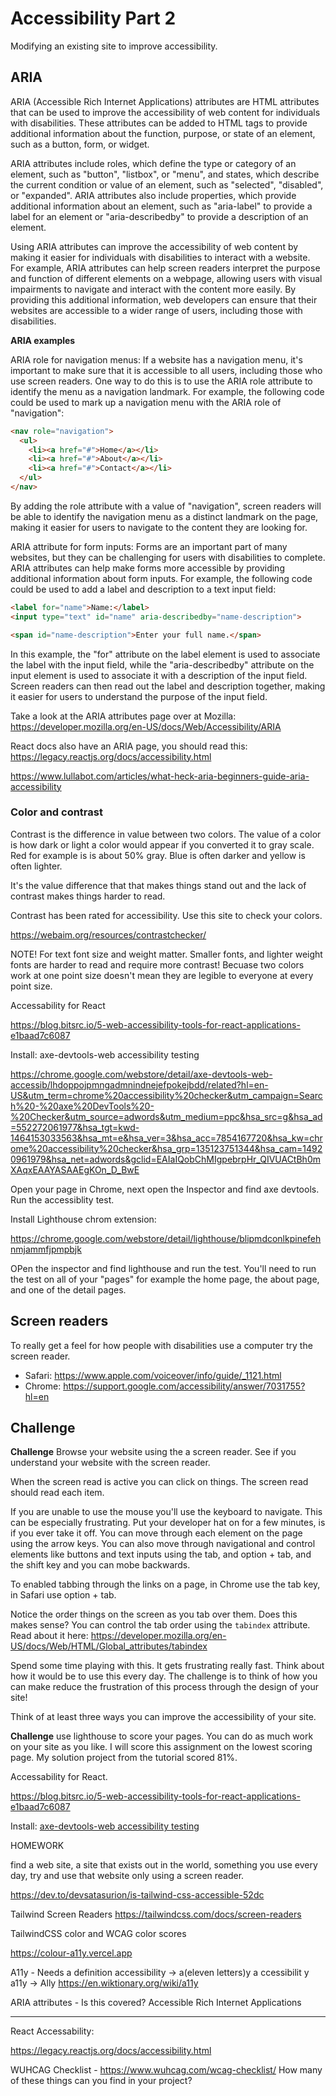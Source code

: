 # Accessibility Part 2

Modifying an existing site to improve accessibility. 

## ARIA

ARIA (Accessible Rich Internet Applications) attributes are HTML attributes that can be used to improve the accessibility of web content for individuals with disabilities. These attributes can be added to HTML tags to provide additional information about the function, purpose, or state of an element, such as a button, form, or widget.

ARIA attributes include roles, which define the type or category of an element, such as "button", "listbox", or "menu", and states, which describe the current condition or value of an element, such as "selected", "disabled", or "expanded". ARIA attributes also include properties, which provide additional information about an element, such as "aria-label" to provide a label for an element or "aria-describedby" to provide a description of an element.

Using ARIA attributes can improve the accessibility of web content by making it easier for individuals with disabilities to interact with a website. For example, ARIA attributes can help screen readers interpret the purpose and function of different elements on a webpage, allowing users with visual impairments to navigate and interact with the content more easily. By providing this additional information, web developers can ensure that their websites are accessible to a wider range of users, including those with disabilities.

**ARIA examples**

ARIA role for navigation menus: If a website has a navigation menu, it's important to make sure that it is accessible to all users, including those who use screen readers. One way to do this is to use the ARIA role attribute to identify the menu as a navigation landmark. For example, the following code could be used to mark up a navigation menu with the ARIA role of "navigation":

```HTML
<nav role="navigation">
  <ul>
    <li><a href="#">Home</a></li>
    <li><a href="#">About</a></li>
    <li><a href="#">Contact</a></li>
  </ul>
</nav>
```

By adding the role attribute with a value of "navigation", screen readers will be able to identify the navigation menu as a distinct landmark on the page, making it easier for users to navigate to the content they are looking for.

ARIA attribute for form inputs: Forms are an important part of many websites, but they can be challenging for users with disabilities to complete. ARIA attributes can help make forms more accessible by providing additional information about form inputs. For example, the following code could be used to add a label and description to a text input field:

```HTML
<label for="name">Name:</label>
<input type="text" id="name" aria-describedby="name-description">

<span id="name-description">Enter your full name.</span>
```

In this example, the "for" attribute on the label element is used to associate the label with the input field, while the "aria-describedby" attribute on the input element is used to associate it with a description of the input field. Screen readers can then read out the label and description together, making it easier for users to understand the purpose of the input field.

Take a look at the ARIA attributes page over at Mozilla: https://developer.mozilla.org/en-US/docs/Web/Accessibility/ARIA

React docs also have an ARIA page, you should read this: https://legacy.reactjs.org/docs/accessibility.html

https://www.lullabot.com/articles/what-heck-aria-beginners-guide-aria-accessibility

### Color and contrast 

Contrast is the difference in value between two colors. The value of a color is how dark or light a color would appear if you converted it to gray scale. Red for example is is about 50% gray. Blue is often darker and yellow is often lighter. 

It's the value difference that that makes things stand out and the lack of contrast makes things harder to read.

Contrast has been rated for accessibility. Use this site to check your colors. 

https://webaim.org/resources/contrastchecker/

NOTE! For text font size and weight matter. Smaller fonts, and lighter weight fonts are harder to read and require more contrast! Becuase two colors work at one point size doesn't mean they are legible to everyone at every point size. 

Accessability for React 

https://blog.bitsrc.io/5-web-accessibility-tools-for-react-applications-e1baad7c6087

Install: axe-devtools-web accessibility testing

https://chrome.google.com/webstore/detail/axe-devtools-web-accessib/lhdoppojpmngadmnindnejefpokejbdd/related?hl=en-US&utm_term=chrome%20accessibility%20checker&utm_campaign=Search%20-%20axe%20DevTools%20-%20Checker&utm_source=adwords&utm_medium=ppc&hsa_src=g&hsa_ad=552272061977&hsa_tgt=kwd-1464153033563&hsa_mt=e&hsa_ver=3&hsa_acc=7854167720&hsa_kw=chrome%20accessibility%20checker&hsa_grp=135123751344&hsa_cam=14920961979&hsa_net=adwords&gclid=EAIaIQobChMIgpebrpHr_QIVUACtBh0mXAqxEAAYASAAEgKOn_D_BwE

Open your page in Chrome, next open the Inspector and find axe devtools. Run the accessiblity test. 

Install Lighthouse chrom extension: 

https://chrome.google.com/webstore/detail/lighthouse/blipmdconlkpinefehnmjammfjpmpbjk

OPen the inspector and find lighthouse and run the test. You'll need to run the test on all of your "pages" for example the home page, the about page, and one of the detail pages. 

## Screen readers 

To really get a feel for how people with disabilities use a computer try the screen reader. 

- Safari: https://www.apple.com/voiceover/info/guide/_1121.html
- Chrome: https://support.google.com/accessibility/answer/7031755?hl=en

## Challenge

**Challenge** Browse your website using the a screen reader. See if you understand your website with the screen reader. 

When the screen read is active you can click on things. The screen read should read each item. 

If you are unable to use the mouse you'll use the keyboard to navigate. This can be especially frustrating. Put your developer hat on for a few minutes, is if you ever take it off. You can move through each element on the page using the arrow keys. You can also move through navigational and control elements like buttons and text inputs using the tab, and option + tab, and the shift key and you can mobe backwards. 

To enabled tabbing through the links on a page, in Chrome use the tab key, in Safari use option + tab. 

Notice the order things on the screen as you tab over them. Does this makes sense? You can control the tab order using the `tabindex` attribute. Read about it here: https://developer.mozilla.org/en-US/docs/Web/HTML/Global_attributes/tabindex

Spend some time playing with this. It gets frustrating really fast. Think about how it would be to use this every day. The challenge is to think of how you can make reduce the frustration of this process through the design of your site! 

Think of at least three ways you can improve the accessibility of your site. 

**Challenge** use lighthouse to score your pages. You can do as much work on your site as you like. I will score this assignment on the lowest scoring page. My solution project from the tutorial scored 81%. 





Accessability for React.

https://blog.bitsrc.io/5-web-accessibility-tools-for-react-applications-e1baad7c6087

Install: [axe-devtools-web accessibility testing](https://chrome.google.com/webstore/detail/axe-devtools-web-accessib/lhdoppojpmngadmnindnejefpokejbdd/related?hl=en-US&utm_term=chrome%20accessibility%20checker&utm_campaign=Search%20-%20axe%20DevTools%20-%20Checker&utm_source=adwords&utm_medium=ppc&hsa_src=g&hsa_ad=552272061977&hsa_tgt=kwd-1464153033563&hsa_mt=e&hsa_ver=3&hsa_acc=7854167720&hsa_kw=chrome%20accessibility%20checker&hsa_grp=135123751344&hsa_cam=14920961979&hsa_net=adwords&gclid=EAIaIQobChMIgpebrpHr_QIVUACtBh0mXAqxEAAYASAAEgKOn_D_BwE)



HOMEWORK

find a web site, a site that exists out in the world, something you use every day, try and use that website only using a screen reader. 


























https://dev.to/devsatasurion/is-tailwind-css-accessible-52dc

Tailwind Screen Readers 
https://tailwindcss.com/docs/screen-readers


TailwindCSS color and WCAG color scores

https://colour-a11y.vercel.app


A11y - Needs a definition
accessibility -> a(eleven letters)y a ccessibilit y
a11y -> Ally
https://en.wiktionary.org/wiki/a11y

ARIA attributes - Is this covered? 
Accessible Rich Internet Applications 


--------------------

React Accessability:

https://legacy.reactjs.org/docs/accessibility.html


WUHCAG Checklist - 
https://www.wuhcag.com/wcag-checklist/
How many of these things can you find in your project? 

